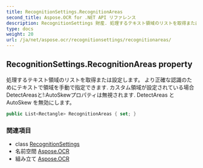 ```yaml
---
title: RecognitionSettings.RecognitionAreas
second_title: Aspose.OCR for .NET API リファレンス
description: RecognitionSettings 財産. 処理するテキスト領域のリストを取得または設定します  より正確な認識のためにテキストで領域を手動で指定できます. カスタム領域が設定されている場合DetectAreasとAutoSkewプロパティは無視されます.  DetectAreas と AutoSkew を無効にします
type: docs
weight: 20
url: /ja/net/aspose.ocr/recognitionsettings/recognitionareas/
---
```

## RecognitionSettings.RecognitionAreas property

処理するテキスト領域のリストを取得または設定します。  より正確な認識のためにテキストで領域を手動で指定できます. カスタム領域が設定されている場合DetectAreasと!:AutoSkewプロパティは無視されます.  DetectAreas と AutoSkew を無効にします。

```csharp
public List<Rectangle> RecognitionAreas { set; }
```

### 関連項目

* class [RecognitionSettings](../)
* 名前空間 [Aspose.OCR](../../recognitionsettings/)
* 組み立て [Aspose.OCR](../../../)


